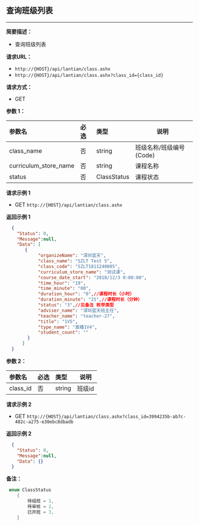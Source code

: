     
## 查询班级列表
--------------------
**简要描述：** 

- 查询班级列表

**请求URL：** 
- `http://{HOST}/api/lantian/class.ashx`
- `http://{HOST}/api/lantian/class.ashx?class_id={class_id}`
  
**请求方式：**
- GET 

**参数 1：** 

|参数名|必选|类型|说明|
|:----    |:---|:----- |-----   |
|class_name    |否  |string |班级名称/班级编号(Code)   |
|curriculum_store_name    |否  |string |课程名称   |
|status    |否  |ClassStatus |课程状态   |

 **请求示例 1**

- GET `http://{HOST}/api/lantian/class.ashx`

 **返回示例 1**

``` json
  {
    "Status": 0,
    "Message":null,
    "Data": [
       {
            "organizeName": "深圳蓝天",
            "class_name": "SZLT Test 5",
            "class_code": "SZLT1811240005",
            "curriculum_store_name": "测试课",
            "course_date_start": "2018/12/3 0:00:00",
            "time_hour": "19",
            "time_minute": "00",
            "duration_hour": "0",//课程时长（小时）
            "duration_minute": "25",//课程时长（分钟）
            "status": "3",//见备注 枚举类型
            "adviser_name": "深圳蓝天班主任",
            "teacher_name": "teacher-27",
            "title": "1V5",
            "type_name": "直播1V4",
            "student_count": ""
        }
      ]
  }
```

**参数 2：** 

|参数名|必选|类型|说明|
|:----    |:---|:----- |-----   |
|class_id |否  |string |班级id   |

 **请求示例 2**

- GET `http://{HOST}/api/lantian/class.ashx?class_id=3994235b-ab7c-482c-a275-e30ebc8dbadb`

 **返回示例 2**

``` json
  {
    "Status": 0,
    "Message":null,
    "Data": {}
  }
```


**备注：** 
``` csharp
 enum ClassStatus
    {
        待组班 = 1,
        待审核 = 2,
        已开班 = 3,
    }
```